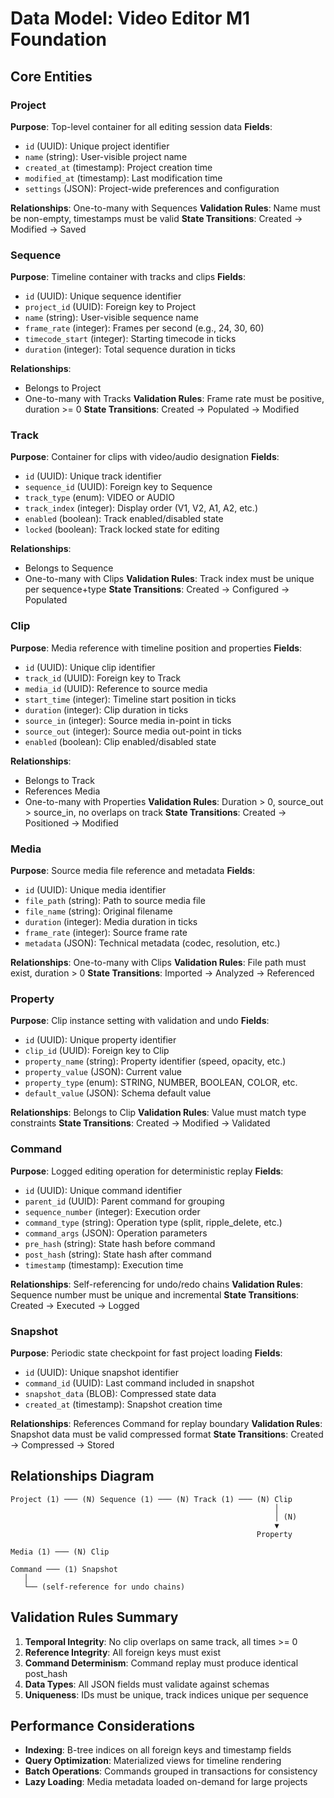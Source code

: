 # Data Model: Video Editor M1 Foundation

## Core Entities

### Project
**Purpose**: Top-level container for all editing session data
**Fields**:
- `id` (UUID): Unique project identifier
- `name` (string): User-visible project name
- `created_at` (timestamp): Project creation time
- `modified_at` (timestamp): Last modification time
- `settings` (JSON): Project-wide preferences and configuration

**Relationships**: One-to-many with Sequences
**Validation Rules**: Name must be non-empty, timestamps must be valid
**State Transitions**: Created → Modified → Saved

### Sequence
**Purpose**: Timeline container with tracks and clips
**Fields**:
- `id` (UUID): Unique sequence identifier
- `project_id` (UUID): Foreign key to Project
- `name` (string): User-visible sequence name
- `frame_rate` (integer): Frames per second (e.g., 24, 30, 60)
- `timecode_start` (integer): Starting timecode in ticks
- `duration` (integer): Total sequence duration in ticks

**Relationships**: 
- Belongs to Project
- One-to-many with Tracks
**Validation Rules**: Frame rate must be positive, duration >= 0
**State Transitions**: Created → Populated → Modified

### Track
**Purpose**: Container for clips with video/audio designation
**Fields**:
- `id` (UUID): Unique track identifier
- `sequence_id` (UUID): Foreign key to Sequence
- `track_type` (enum): VIDEO or AUDIO
- `track_index` (integer): Display order (V1, V2, A1, A2, etc.)
- `enabled` (boolean): Track enabled/disabled state
- `locked` (boolean): Track locked state for editing

**Relationships**: 
- Belongs to Sequence
- One-to-many with Clips
**Validation Rules**: Track index must be unique per sequence+type
**State Transitions**: Created → Configured → Populated

### Clip
**Purpose**: Media reference with timeline position and properties
**Fields**:
- `id` (UUID): Unique clip identifier
- `track_id` (UUID): Foreign key to Track
- `media_id` (UUID): Reference to source media
- `start_time` (integer): Timeline start position in ticks
- `duration` (integer): Clip duration in ticks
- `source_in` (integer): Source media in-point in ticks
- `source_out` (integer): Source media out-point in ticks
- `enabled` (boolean): Clip enabled/disabled state

**Relationships**: 
- Belongs to Track
- References Media
- One-to-many with Properties
**Validation Rules**: Duration > 0, source_out > source_in, no overlaps on track
**State Transitions**: Created → Positioned → Modified

### Media
**Purpose**: Source media file reference and metadata
**Fields**:
- `id` (UUID): Unique media identifier
- `file_path` (string): Path to source media file
- `file_name` (string): Original filename
- `duration` (integer): Media duration in ticks
- `frame_rate` (integer): Source frame rate
- `metadata` (JSON): Technical metadata (codec, resolution, etc.)

**Relationships**: One-to-many with Clips
**Validation Rules**: File path must exist, duration > 0
**State Transitions**: Imported → Analyzed → Referenced

### Property
**Purpose**: Clip instance setting with validation and undo
**Fields**:
- `id` (UUID): Unique property identifier
- `clip_id` (UUID): Foreign key to Clip
- `property_name` (string): Property identifier (speed, opacity, etc.)
- `property_value` (JSON): Current value
- `property_type` (enum): STRING, NUMBER, BOOLEAN, COLOR, etc.
- `default_value` (JSON): Schema default value

**Relationships**: Belongs to Clip
**Validation Rules**: Value must match type constraints
**State Transitions**: Created → Modified → Validated

### Command
**Purpose**: Logged editing operation for deterministic replay
**Fields**:
- `id` (UUID): Unique command identifier
- `parent_id` (UUID): Parent command for grouping
- `sequence_number` (integer): Execution order
- `command_type` (string): Operation type (split, ripple_delete, etc.)
- `command_args` (JSON): Operation parameters
- `pre_hash` (string): State hash before command
- `post_hash` (string): State hash after command
- `timestamp` (timestamp): Execution time

**Relationships**: Self-referencing for undo/redo chains
**Validation Rules**: Sequence number must be unique and incremental
**State Transitions**: Created → Executed → Logged

### Snapshot
**Purpose**: Periodic state checkpoint for fast project loading
**Fields**:
- `id` (UUID): Unique snapshot identifier
- `command_id` (UUID): Last command included in snapshot
- `snapshot_data` (BLOB): Compressed state data
- `created_at` (timestamp): Snapshot creation time

**Relationships**: References Command for replay boundary
**Validation Rules**: Snapshot data must be valid compressed format
**State Transitions**: Created → Compressed → Stored

## Relationships Diagram

```
Project (1) ─── (N) Sequence (1) ─── (N) Track (1) ─── (N) Clip
                                                           │
                                                           │ (N)
                                                           ▼
                                                       Property
                                     
Media (1) ─── (N) Clip

Command ─── (1) Snapshot
   │
   └── (self-reference for undo chains)
```

## Validation Rules Summary

1. **Temporal Integrity**: No clip overlaps on same track, all times >= 0
2. **Reference Integrity**: All foreign keys must exist
3. **Command Determinism**: Command replay must produce identical post_hash
4. **Data Types**: All JSON fields must validate against schemas
5. **Uniqueness**: IDs must be unique, track indices unique per sequence

## Performance Considerations

- **Indexing**: B-tree indices on all foreign keys and timestamp fields
- **Query Optimization**: Materialized views for timeline rendering
- **Batch Operations**: Commands grouped in transactions for consistency
- **Lazy Loading**: Media metadata loaded on-demand for large projects